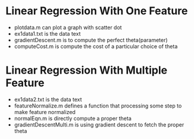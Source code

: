 # Linear Regression With One Feature
* plotdata.m can plot a graph with scatter dot
* ex1data1.txt is the data text
* gradientDescent.m is to compute the perfect theta(parameter)
* computeCost.m is compute the cost of a particular choice of theta

# Linear Regression With Multiple Feature
* ex1data2.txt is the data text
* featureNormalize.m defines a function that processing some step to make feature normalized
* normalEqn.m is directly compute a proper theta
* gradientDescentMulti.m is using gradient descent to fetch the proper theta
